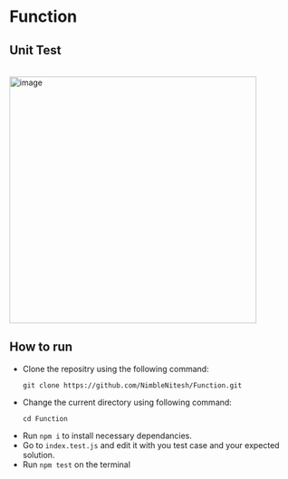 # Function
## Unit Test
<br />
<img width="436" alt="image" src="https://user-images.githubusercontent.com/76262941/231358969-37ba5042-1404-44ec-b0d9-50f3c81e81cb.png">

## How to run
- Clone the repositry using the following command: 
  ```
  git clone https://github.com/NimbleNitesh/Function.git
  ```
- Change the current directory using following command: 
  ```
  cd Function
  ```
- Run ``` npm i ``` to install necessary dependancies.
- Go to ``` index.test.js ``` and edit it with you test case and your expected solution.
- Run ``` npm test ``` on the terminal
